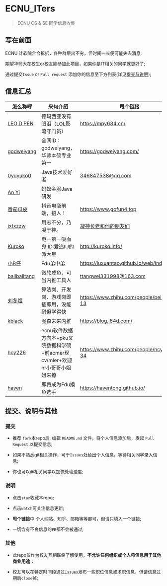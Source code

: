 # ECNU_ITers

> ECNU CS &amp; SE 同学信息收集

## 写在前面

ECNU 计软院合合拆拆，各种群层出不穷，但时间一长便可能失去消息;

期望华师大在校生or校友能参加此项目，如果你是IT相关的同学就更好了;

通过提交`Issue` or `Pull request` 添加你的信息至下方列表(详见[提交与说明](#提交说明与其他));

<!-- 位置留的很宽啊，格式还是整齐一点好嗷 -->

## 信息汇总

| 怎么称呼                                            |           来句介绍                     |           甩个链接                       |
| -------------------------------------------------- | ------------------------------------ | --------------------------------------- |
| [LEO D PEN](https://github.com/LEODPEN)            | 德玛西亚没有眼泪（LOL影流守门员）         | https://mpy634.cn/                      |
| [godweiyang](https://github.com/godweiyang)        | 全网ID：godweiyang，华师本硕专业第一     | https://godweiyang.com/     |
| [0yuyuko0](https://github.com/0yuyuko0)            | Java技术爱好者          | 346847538@qq.com                     |
| [An Yi](https://github.com/jyannis)                | 蚂蚁金服Java研发          |                      |
| [番茄瓜皮](https://github.com/fun4wut)              | 抖音电商前端，招人！                      | https://www.gofun4.top                |
| [jxtxzzw](https://github.com/jxtxzzw)              | 用志不分，乃凝于神。        | [凝神长老和他的朋友们](https://www.jxtxzzw.com) |
| [Kuroko](https://github.com/SuperKuroko)           | 电一第一吸血鬼,ID:爱追IU的派大星        | http://kuroko.info/ |
| [小B仔](https://github.com/luxuantao) | Fdu弟中弟 | https://luxuantao.github.io/web/index.html |
| [ballballtang](https://github.com/ballballtang)    | 微软咸鱼，可当内推工具人       | ttangwei331998@163.com |
| [刘冬煜](https://github.com/Viola-Siemens)        | 算法岗、开发岗、游戏岗即插即用，没能耐但学得快 | https://www.zhihu.com/people/bei-ji-e-13 |
| [kblack](https://github.com/kblackcn)             | 图森未来内推 | https://blog.i64d.com/ |
| [hcy226](https://github.com/hcy226)                |ecnu软件数据方向本+pku叉院数据科学硕+前acmer现cv/mler+欢迎hr小哥哥小姐姐来撩| https://www.zhihu.com/people/hcy-20-34 |
| [haven](https://github.com/HavenTong) |即将成为Fdu摸鱼选手| https://haventong.github.io/ |

## 提交、说明与其他

### 提交

+ 推荐 `fork`本repo后, 编辑 `README.md` 文件，将个人信息添加后，发起 `Pull Request` 以提交信息;

+ 如果不熟悉git相关操作，可于`Issues`处给出个人信息，等待相关同学录入信息;

+ 你也可以@相关同学以加快处理速度;

### 说明

+ 点击`star`收藏本repo;

+ 点击`watch`可关注信息更新;

+ **甩个链接**中 个人网站、知乎、邮箱等等都可，但请只填入一个链接;

+ 一切含有不良信息的`PR`都不会被通过;

### 其他

+ 此repo仅作为校友互相联络了解使用，**不允许任何组织或个人将信息用于其他商业用途**；

+ 校友可以在特定时间段通过`Issues`发布一些职位信息或求职信息，但请信息过期后`close`掉;
